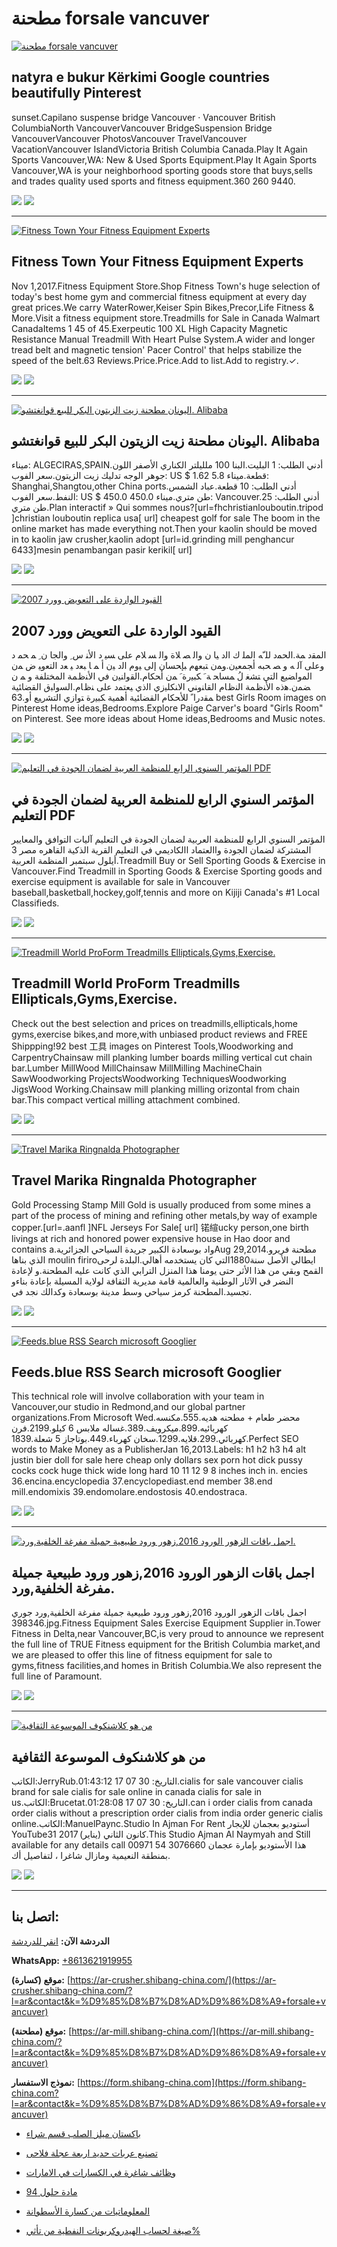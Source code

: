 # مطحنة forsale vancuver

<a href="https://swt.shibang-china.com/?l=ar&img&k=%D9%85%D8%B7%D8%AD%D9%86%D8%A9+forsale+vancuver" target="_blank">![مطحنة forsale vancuver](http://static.shibang-china.com/all-800x300/1086.jpg)</a>

## natyra e bukur Kërkimi Google countries beautifully Pinterest
sunset.Capilano suspense bridge Vancouver &middot; Vancouver British ColumbiaNorth VancouverVancouver BridgeSuspension Bridge VancouverVancouver PhotosVancouver TravelVancouver VacationVancouver IslandVictoria British Columbia Canada.Play It Again Sports Vancouver,WA: New &amp; Used Sports Equipment.Play It Again Sports Vancouver,WA is your neighborhood sporting goods store that buys,sells and trades quality used sports and fitness equipment.360 260 9440.


<a href="https://whatsapp.shibangsoft.com/WhatsApp.php" target="_blank" title="WhatsApp">![](http://static.shibang-china.com/icon/whatsapp.png)</a> <a href="https://swt.shibang-china.com/?l=ar&icon&k=%D9%85%D8%B7%D8%AD%D9%86%D8%A9+forsale+vancuver" target="_blank">![](http://static.shibang-china.com/icon/chat-ar.png)</a>

---

<a href="https://swt.shibang-china.com/?l=ar&img&k=%D9%85%D8%B7%D8%AD%D9%86%D8%A9+forsale+vancuver" target="_blank">![Fitness Town Your Fitness Equipment Experts](http://static.shibang-china.com/all-800x300/854.jpg)</a>

## Fitness Town Your Fitness Equipment Experts
Nov 1,2017.Fitness Equipment Store.Shop Fitness Town&#39;s huge selection of today&#39;s best home gym and commercial fitness equipment at every day great prices.We carry WaterRower,Keiser Spin Bikes,Precor,Life Fitness &amp; More.Visit a fitness equipment store.Treadmills for Sale in Canada Walmart CanadaItems 1 45 of 45.Exerpeutic 100 XL High Capacity Magnetic Resistance Manual Treadmill With Heart Pulse System.A wider and longer tread belt and magnetic tension&#39; Pacer Control&#39; that helps stabilize the speed of the belt.63 Reviews.Price.Price.Add to list.Add to registry.✓.


<a href="https://whatsapp.shibangsoft.com/WhatsApp.php" target="_blank" title="WhatsApp">![](http://static.shibang-china.com/icon/whatsapp.png)</a> <a href="https://swt.shibang-china.com/?l=ar&icon&k=%D9%85%D8%B7%D8%AD%D9%86%D8%A9+forsale+vancuver" target="_blank">![](http://static.shibang-china.com/icon/chat-ar.png)</a>

---

<a href="https://swt.shibang-china.com/?l=ar&img&k=%D9%85%D8%B7%D8%AD%D9%86%D8%A9+forsale+vancuver" target="_blank">![اليونان مطحنة زيت الزيتون البكر للبيع قوانغتشو. Alibaba](http://static.shibang-china.com/all-800x300/1458.jpg)</a>

## اليونان مطحنة زيت الزيتون البكر للبيع قوانغتشو. Alibaba
ميناء: ALGECIRAS,SPAIN.أدني الطلب: 1 البليت.البنا 100 ملليلتر الكناري الأصفر اللون جوهر الوجه تدليك زيت الزيتون.سعر الفوب: US $ 1.62 5.8 قطعة.ميناء: Shanghai,Shangtou,other China ports.أدني الطلب: 10 قطعة.عباد الشمس النفط.سعر الفوب: US $ 450.0 450.0 طن متري.ميناء: Vancouver.أدني الطلب: 25 طن متري.Plan interactif » Qui sommes nous?[url=fhchristianlouboutin.tripod ]christian louboutin replica usa[ url] cheapest golf for sale The boom in the online market has made everything not.Then your kaolin should be moved in to kaolin jaw crusher,kaolin adopt [url=id.grinding mill penghancur 6433]mesin penambangan pasir kerikil[ url]


<a href="https://whatsapp.shibangsoft.com/WhatsApp.php" target="_blank" title="WhatsApp">![](http://static.shibang-china.com/icon/whatsapp.png)</a> <a href="https://swt.shibang-china.com/?l=ar&icon&k=%D9%85%D8%B7%D8%AD%D9%86%D8%A9+forsale+vancuver" target="_blank">![](http://static.shibang-china.com/icon/chat-ar.png)</a>

---

<a href="https://swt.shibang-china.com/?l=ar&img&k=%D9%85%D8%B7%D8%AD%D9%86%D8%A9+forsale+vancuver" target="_blank">![القيود الواردة على التعويض وورد 2007](http://static.shibang-china.com/all-800x300/1442.jpg)</a>

## القيود الواردة على التعويض وورد 2007
ﺍﻟﻤﻘﺩ ﻤﺔ.ﺍﻟﺤﻤﺩ ﻟﻠﹼﻪ ﺍﻟﻤﻠ ﻙ ﺍﻟﺩ ﻴﺎ ﻥ ﻭﺍﻟ ﺼ ﻼﺓ ﻭﺍﻟ ﺴ ﻼﻡ ﻋﻠﻰ ﺴﻴ ﺩ ﺍﻷﻨ ﺱﹺ ﻭﺍﻟﺠﺎ ﻥﹺ ﻤ ﺤﻤ ﺩ ﻭﻋﻠﻰ ﺁﻟ ﻪ ﻭ ﺼ ﺤﺒﻪ ﺃﺠﻤﻌﻴﻥ.ﻭﻤﻥ ﺘﺒﻌﻬﻡ ﺒﺈﺤﺴﺎﻥ ﺇﻟﻰ ﻴﻭﻡ ﺍﻟﺩ ﻴﻥ ﺃ ﻤ ﺎ ﺒﻌﺩ ﻴ ﻌﺩ ﺍﻟﺘﻌﻭﻴ ﺽ ﻤﻥ ﺍﻟﻤﻭﺍﻀﻴﻊ ﺍﻟﺘﻲ ﺘﺸﻐ لُ ﻤﺴﺎﺤ ﺔﹶ ﻜﺒﻴﺭﺓﹶ ﻤﻥ ﺃﺤﻜﺎﻡ.ﺍﻟﻘﻭﺍﻨﻴﻥ ﻓﻲ ﺍﻷﻨﻅﻤﺔ ﺍﻟﻤﺨﺘﻠﻔﺔ ﻭ ﻤ ﻥ ﻀﻤﻥ.ﻫﺫﻩ ﺍﻷﻨﻅﻤﺔ ﺍﻟﻨﻅﺎﻡ ﺍﻟﻘﺎﻨﻭﻨﻲ ﺍﻻﻨﻜﻠﻴﺯﻱ ﺍﻟﺫﻱ ﻴﻌﺘﻤﺩ ﻋﻠﻰ ﻨﻅﺎﻡ.ﺍﻟﺴﻭﺍﺒﻕ ﺍﻟﻘﻀﺎﺌﻴﺔ ﻤﻘﺩﺭﺍﹰ ﻟﻸﺤﻜﺎﻡ ﺍﻟﻘﻀﺎﺌﻴﺔ ﺃﻫﻤﻴﺔ ﻜﺒﻴﺭﺓ ﺘﻭﺍﺯﻱ ﺍﻟﺘﺸﺭﻴﻊ ﺃﻭ.63 best Girls Room images on Pinterest Home ideas,Bedrooms.Explore Paige Carver&#39;s board &quot;Girls Room&quot; on Pinterest. See more ideas about Home ideas,Bedrooms and Music notes.


<a href="https://whatsapp.shibangsoft.com/WhatsApp.php" target="_blank" title="WhatsApp">![](http://static.shibang-china.com/icon/whatsapp.png)</a> <a href="https://swt.shibang-china.com/?l=ar&icon&k=%D9%85%D8%B7%D8%AD%D9%86%D8%A9+forsale+vancuver" target="_blank">![](http://static.shibang-china.com/icon/chat-ar.png)</a>

---

<a href="https://swt.shibang-china.com/?l=ar&img&k=%D9%85%D8%B7%D8%AD%D9%86%D8%A9+forsale+vancuver" target="_blank">![المؤتمر السنوي الرابع للمنظمة العربية لضمان الجودة في التعليم PDF](http://static.shibang-china.com/all-800x300/779.jpg)</a>

## المؤتمر السنوي الرابع للمنظمة العربية لضمان الجودة في التعليم PDF
المؤتمر السنوي الرابع للمنظمة العربية لضمان الجودة في التعليم آليات التوافق والمعايير المشتركة لضمان الجودة واالعتماد االكاديمي في التعليم القرية الذكية القاهره مصر 3 أيلول سبتمبر المنظمة العربية.Treadmill Buy or Sell Sporting Goods &amp; Exercise in Vancouver.Find Treadmill in Sporting Goods &amp; Exercise Sporting goods and exercise equipment is available for sale in Vancouver baseball,basketball,hockey,golf,tennis and more on Kijiji Canada&#39;s #1 Local Classifieds.


<a href="https://whatsapp.shibangsoft.com/WhatsApp.php" target="_blank" title="WhatsApp">![](http://static.shibang-china.com/icon/whatsapp.png)</a> <a href="https://swt.shibang-china.com/?l=ar&icon&k=%D9%85%D8%B7%D8%AD%D9%86%D8%A9+forsale+vancuver" target="_blank">![](http://static.shibang-china.com/icon/chat-ar.png)</a>

---

<a href="https://swt.shibang-china.com/?l=ar&img&k=%D9%85%D8%B7%D8%AD%D9%86%D8%A9+forsale+vancuver" target="_blank">![Treadmill World ProForm Treadmills Ellipticals,Gyms,Exercise.](http://static.shibang-china.com/all-800x300/534.jpg)</a>

## Treadmill World ProForm Treadmills Ellipticals,Gyms,Exercise.
Check out the best selection and prices on treadmills,ellipticals,home gyms,exercise bikes,and more,with unbiased product reviews and FREE Shippping!92 best 工具 images on Pinterest Tools,Woodworking and CarpentryChainsaw mill planking lumber boards milling vertical cut chain bar.Lumber MillWood MillChainsaw MillMilling MachineChain SawWoodworking ProjectsWoodworking TechniquesWoodworking JigsWood Working.Chainsaw mill planking milling orizontal from chain bar.This compact vertical milling attachment combined.


<a href="https://whatsapp.shibangsoft.com/WhatsApp.php" target="_blank" title="WhatsApp">![](http://static.shibang-china.com/icon/whatsapp.png)</a> <a href="https://swt.shibang-china.com/?l=ar&icon&k=%D9%85%D8%B7%D8%AD%D9%86%D8%A9+forsale+vancuver" target="_blank">![](http://static.shibang-china.com/icon/chat-ar.png)</a>

---

<a href="https://swt.shibang-china.com/?l=ar&img&k=%D9%85%D8%B7%D8%AD%D9%86%D8%A9+forsale+vancuver" target="_blank">![Travel Marika Ringnalda Photographer](http://static.shibang-china.com/all-800x300/359.jpg)</a>

## Travel Marika Ringnalda Photographer
Gold Processing Stamp Mill Gold is usually produced from some mines a part of the process of mining and refining other metals,by way of example copper.[url=.aanfl ]NFL Jerseys For Sale[ url] 锘縇ucky person,one birth livings at rich and honored power expensive house in Hao door and contains a.واد بوسعادة الكبير جريدة السياحي الجزائريةAug 29,2014.مطحنة فريرو الذي بناها moulin firiroايطالي الأصل سنة1880التي كان يستخدمه أهالي.البلدة لرحى القمح وبقي من هذا الأثر حتى يومنا هذا المنزل الترابي الذي كانت عليه المطحنة.و لإعادة النضر في الآثار الوطنية والعالمية قامة مديرية الثقافة لولاية المسيلة بإعادة بناءو تجسيد.المطحنة كرمز سياحي وسط مدينة بوسعادة وكدالك نجد في.


<a href="https://whatsapp.shibangsoft.com/WhatsApp.php" target="_blank" title="WhatsApp">![](http://static.shibang-china.com/icon/whatsapp.png)</a> <a href="https://swt.shibang-china.com/?l=ar&icon&k=%D9%85%D8%B7%D8%AD%D9%86%D8%A9+forsale+vancuver" target="_blank">![](http://static.shibang-china.com/icon/chat-ar.png)</a>

---

<a href="https://swt.shibang-china.com/?l=ar&img&k=%D9%85%D8%B7%D8%AD%D9%86%D8%A9+forsale+vancuver" target="_blank">![Feeds.blue RSS Search microsoft Googlier](http://static.shibang-china.com/all-800x300/439.jpg)</a>

## Feeds.blue RSS Search microsoft Googlier
This technical role will involve collaboration with your team in Vancouver,our studio in Redmond,and our global partner organizations.From Microsoft Wed.محضر طعام + مطحنه هديه.555.مكنسه كهربائيه.899.ميكرويف.389.غساله ملابس 6 كيلو.2199.فرن كهربائي.299.قلايه.1299.سخان كهرباء.449.بوتاجاز 5 شعلة.1839.Perfect SEO words to Make Money as a PublisherJan 16,2013.Labels: h1 h2 h3 h4 alt justin bier doll for sale here cheap only dollars sex porn hot dick pussy cocks cock huge thick wide long hard 10 11 12 9 8 inches inch in. encies 36.encina.encyclopedia 37.encyclopediast.end member 38.end mill.endomixis 39.endomolare.endostosis 40.endostraca.


<a href="https://whatsapp.shibangsoft.com/WhatsApp.php" target="_blank" title="WhatsApp">![](http://static.shibang-china.com/icon/whatsapp.png)</a> <a href="https://swt.shibang-china.com/?l=ar&icon&k=%D9%85%D8%B7%D8%AD%D9%86%D8%A9+forsale+vancuver" target="_blank">![](http://static.shibang-china.com/icon/chat-ar.png)</a>

---

<a href="https://swt.shibang-china.com/?l=ar&img&k=%D9%85%D8%B7%D8%AD%D9%86%D8%A9+forsale+vancuver" target="_blank">![اجمل باقات الزهور الورود 2016,زهور ورود طبيعية جميلة مفرغة الخلفية,ورد.](http://static.shibang-china.com/all-800x300/1189.jpg)</a>

## اجمل باقات الزهور الورود 2016,زهور ورود طبيعية جميلة مفرغة الخلفية,ورد.
اجمل باقات الزهور الورود 2016,زهور ورود طبيعية جميلة مفرغة الخلفية,ورد جوري 398346.jpg.Fitness Equipment Sales Exercise Equipment Supplier in.Tower Fitness in Delta,near Vancouver,BC,is very proud to announce we represent the full line of TRUE Fitness equipment for the British Columbia market,and we are pleased to offer this line of fitness equipment for sale to gyms,fitness facilities,and homes in British Columbia.We also represent the full line of Paramount.


<a href="https://whatsapp.shibangsoft.com/WhatsApp.php" target="_blank" title="WhatsApp">![](http://static.shibang-china.com/icon/whatsapp.png)</a> <a href="https://swt.shibang-china.com/?l=ar&icon&k=%D9%85%D8%B7%D8%AD%D9%86%D8%A9+forsale+vancuver" target="_blank">![](http://static.shibang-china.com/icon/chat-ar.png)</a>

---

<a href="https://swt.shibang-china.com/?l=ar&img&k=%D9%85%D8%B7%D8%AD%D9%86%D8%A9+forsale+vancuver" target="_blank">![من هو كلاشنكوف الموسوعة الثقافية](http://static.shibang-china.com/all-800x300/731.jpg)</a>

## من هو كلاشنكوف الموسوعة الثقافية
الكاتب:JerryRub.التاريخ: 30 07 17 01:43:12.cialis for sale vancouver cialis brand for sale cialis for sale online in canada cialis for sale in us.الكاتب:Brucetat.التاريخ: 30 07 17 01:28:08.can i order cialis from canada order cialis without a prescription order cialis from india order generic cialis online.الكاتب:ManuelPaync.Studio In Ajman For Rent أستوديو بعجمان للإيجار YouTube31 كانون الثاني (يناير) 2017.This Studio Ajman Al Naymyah and Still available for any details call 00971 54 3076660 هذا الأستوديو بإمارة عجمان بمنطقة النعيمية ومازال شاغرا ، لتفاصيل أك.


<a href="https://whatsapp.shibangsoft.com/WhatsApp.php" target="_blank" title="WhatsApp">![](http://static.shibang-china.com/icon/whatsapp.png)</a> <a href="https://swt.shibang-china.com/?l=ar&icon&k=%D9%85%D8%B7%D8%AD%D9%86%D8%A9+forsale+vancuver" target="_blank">![](http://static.shibang-china.com/icon/chat-ar.png)</a>

---
## اتصل بنا:

**الدردشة الآن:** [انقر للدردشة](https://swt.shibang-china.com?l=ar&contact&k=%D9%85%D8%B7%D8%AD%D9%86%D8%A9+forsale+vancuver)

**WhatsApp:**  [+8613621919955](https://whatsapp.shibangsoft.com/WhatsApp.php)

**موقع (كسارة):** [https://ar-crusher.shibang-china.com/](https://ar-crusher.shibang-china.com/?l=ar&contact&k=%D9%85%D8%B7%D8%AD%D9%86%D8%A9+forsale+vancuver)

**موقع (مطحنة):** [https://ar-mill.shibang-china.com/](https://ar-mill.shibang-china.com/?l=ar&contact&k=%D9%85%D8%B7%D8%AD%D9%86%D8%A9+forsale+vancuver)

**نموذج الاستفسار:** [https://form.shibang-china.com](https://form.shibang-china.com?l=ar&contact&k=%D9%85%D8%B7%D8%AD%D9%86%D8%A9+forsale+vancuver)

* [باكستان ميلز الصلب قسم شراء](../23/%D8%A8%D8%A7%D9%83%D8%B3%D8%AA%D8%A7%D9%86%20%D9%85%D9%8A%D9%84%D8%B2%20%D8%A7%D9%84%D8%B5%D9%84%D8%A8%20%D9%82%D8%B3%D9%85%20%D8%B4%D8%B1%D8%A7%D8%A1.md)

* [تصنيع عربات حديد اربعة عجلة فلاحى](../21/%D8%AA%D8%B5%D9%86%D9%8A%D8%B9%20%D8%B9%D8%B1%D8%A8%D8%A7%D8%AA%20%D8%AD%D8%AF%D9%8A%D8%AF%20%D8%A7%D8%B1%D8%A8%D8%B9%D8%A9%20%D8%B9%D8%AC%D9%84%D8%A9%20%D9%81%D9%84%D8%A7%D8%AD%D9%89.md)

* [وظائف شاغرة في الكسارات في الامارات](../21/%D9%88%D8%B8%D8%A7%D8%A6%D9%81%20%D8%B4%D8%A7%D8%BA%D8%B1%D8%A9%20%D9%81%D9%8A%20%D8%A7%D9%84%D9%83%D8%B3%D8%A7%D8%B1%D8%A7%D8%AA%20%D9%81%D9%8A%20%D8%A7%D9%84%D8%A7%D9%85%D8%A7%D8%B1%D8%A7%D8%AA.md)

* [مادة حلول 94](../22/%D9%85%D8%A7%D8%AF%D8%A9%20%D8%AD%D9%84%D9%88%D9%84%2094.md)

* [المعلوماتيات من كسارة الأسطوانة](../25/%D8%A7%D9%84%D9%85%D8%B9%D9%84%D9%88%D9%85%D8%A7%D8%AA%D9%8A%D8%A7%D8%AA%20%D9%85%D9%86%20%D9%83%D8%B3%D8%A7%D8%B1%D8%A9%20%D8%A7%D9%84%D8%A3%D8%B3%D8%B7%D9%88%D8%A7%D9%86%D8%A9.md)

* [صيغة لحساب الهيدروكربونات النفطية من تأثي%](../23/%D8%B5%D9%8A%D8%BA%D8%A9%20%D9%84%D8%AD%D8%B3%D8%A7%D8%A8%20%D8%A7%D9%84%D9%87%D9%8A%D8%AF%D8%B1%D9%88%D9%83%D8%B1%D8%A8%D9%88%D9%86%D8%A7%D8%AA%20%D8%A7%D9%84%D9%86%D9%81%D8%B7%D9%8A%D8%A9%20%D9%85%D9%86%20%D8%AA%D8%A3%D8%AB%D9%8A%25.md)